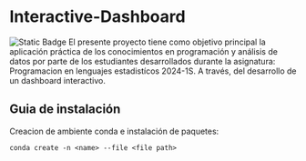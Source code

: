 # Interactive-Dashboard
![Static Badge](https://img.shields.io/badge/Python-3.12.1-blue?link=https%3A%2F%2Fwww.python.org%2Fdownloads%2Frelease%2Fpython-3121%2F)
El presente proyecto tiene como objetivo principal la aplicación práctica de los conocimientos en programación y análisis de datos por parte de los estudiantes desarrollados durante la asignatura: Programacion en lenguajes estadistícos 2024-1S. A través, del desarrollo de un dashboard interactivo.
## Guia de instalación
Creacion de ambiente conda e instalación de paquetes:
```
conda create -n <name> --file <file path>
```
